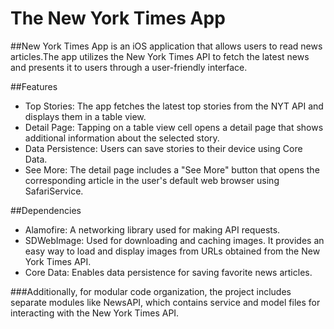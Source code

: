 # The New York Times App

##New York Times App is an iOS application that allows users to read news articles.The app utilizes the New York Times API to fetch the latest news and presents it to users through a user-friendly interface.

##Features
- Top Stories: The app fetches the latest top stories from the NYT API and displays them in a table view.
- Detail Page: Tapping on a table view cell opens a detail page that shows additional information about the selected story.
- Data Persistence: Users can save stories to their device using Core Data.
- See More: The detail page includes a "See More" button that opens the corresponding article in the user's default web browser using SafariService.

##Dependencies
- Alamofire: A networking library used for making API requests.
- SDWebImage: Used for downloading and caching images. It provides an easy way to load and display images from URLs obtained from the New York Times API.
- Core Data: Enables data persistence for saving favorite news articles.

###Additionally, for modular code organization, the project includes separate modules like NewsAPI, which contains service and model files for interacting with the New York Times API.
